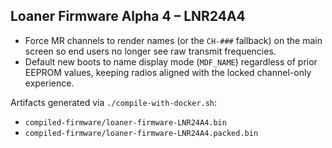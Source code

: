 ## Loaner Firmware Alpha 4 – LNR24A4

- Force MR channels to render names (or the `CH-###` fallback) on the main screen so end users no longer see raw transmit frequencies.
- Default new boots to name display mode (`MDF_NAME`) regardless of prior EEPROM values, keeping radios aligned with the locked channel-only experience.

Artifacts generated via `./compile-with-docker.sh`:

- `compiled-firmware/loaner-firmware-LNR24A4.bin`
- `compiled-firmware/loaner-firmware-LNR24A4.packed.bin`
